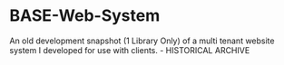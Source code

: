 # BASE-Web-System
An old development snapshot (1 Library Only) of a multi tenant website system I developed for use with clients. - HISTORICAL ARCHIVE
